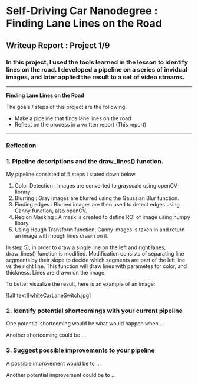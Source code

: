 # **Self-Driving Car Nanodegree : Finding Lane Lines on the Road** 

## Writeup Report : Project 1/9

### In this project, I used the tools learned in the lesson to identify lines on the road. I developed a pipeline on a series of invidual images, and later applied the result to a set of video streams. 

---

**Finding Lane Lines on the Road**

The goals / steps of this project are the following:
* Make a pipeline that finds lane lines on the road
* Reflect on the process in a written report (This report)


[//]: # (Image References)

[image1]: ./examples/grayscale.jpg "Grayscale"

---

### Reflection

### 1. Pipeline descriptions and the draw_lines() function.

My pipeline consisted of 5 steps I stated down below.

1) Color Detection : Images are converted to grayscale using openCV library.
2) Blurring : Gray images are blurred using the Gaussian Blur function.
3) Finding edges : Blurred images are then used to detect edges using Canny function, also openCV.
4) Region Masking : A mask is created to define ROI of image using numpy libary. 
5) Using Hough Transform function, Canny images is taken in and return an image with hough lines drawn on it. 

In step 5), in order to draw a single line on the left and right lanes, draw_lines() function is modified.
Modification consists of separating line segments by their slope to decide which segments are part of the
left line vs the right line. This function will draw lines with parametes for color, and thickness. Lines are drawn on the image. 


To better visualize the result, here is an example of an image: 

![alt text][whiteCarLaneSwitch.jpg]


### 2. Identify potential shortcomings with your current pipeline


One potential shortcoming would be what would happen when ... 

Another shortcoming could be ...


### 3. Suggest possible improvements to your pipeline

A possible improvement would be to ...

Another potential improvement could be to ...
